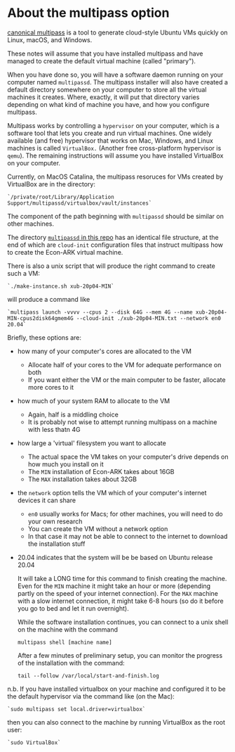 # About the multipass option

[canonical multipass](https://multipass.run/docs) is a tool to generate cloud-style Ubuntu VMs quickly on Linux, macOS, and Windows.

These notes will assume that you have installed multipass and have managed to create the default virtual machine (called "primary").

When you have done so, you will have a software daemon running on your computer named `multipassd`. The multipass installer will also have created a default directory somewhere on your computer to store all the virtual machines it creates. Where, exactly, it will put that directory varies depending on what kind of machine you have, and how you configure multipass.

Multipass works by controlling a `hypervisor` on your computer, which is a software tool that lets you create and run virtual machines. One widely available (and free) hypervisor that works on Mac, Windows, and Linux machines is called `VirtualBox.` (Another free cross-platform hypervisor is `qemu`). The remaining instructions will assume you have installed VirtualBox on your computer.

Currently, on MacOS Catalina, the multipass resoruces for VMs created by VirtualBox are in the directory:

	`/private/root/Library/Application Support/multipassd/virtualbox/vault/instances`
	
The component of the path beginning with `multipassd` should be similar on other machines.

The directory [`multipassd` in this repo](https://github.com/econ-ark/econ-ark-tools/blob/master/Virtual/multipassd) has an identical file structure, at the end of which are `cloud-init` configuration files that instruct multipass how to create the Econ-ARK virtual machine.

There is also a unix script that will produce the right command to create such a VM:

	`./make-instance.sh xub-20p04-MIN` 
	
will produce a command like 

	`multipass launch -vvvv --cpus 2 --disk 64G --mem 4G --name xub-20p04-MIN-cpus2disk64gmem4G --cloud-init ./xub-20p04-MIN.txt --network en0 20.04`
	
Briefly, these options are:

* how many of your computer's cores are allocated to the VM
  * Allocate half of your cores to the VM for adequate performance on both
  * If you want either the VM or the main computer to be faster, allocate more cores to it
* how much of your system RAM to allocate to the VM
  * Again, half is a middling choice 
  * It is probably not wise to attempt running multipass on a machine with less thatn 4G
* how large a 'virtual' filesystem you want to allocate
  * The actual space the VM takes on your computer's drive depends on how much you install on it
  * The `MIN` installation of Econ-ARK takes about 16GB
  * The `MAX` installation takes about 32GB
* the `network` option tells the VM which of your computer's internet devices it can share
  * `en0` usually works for Macs; for other machines, you will need to do your own research
  * You can create the VM without a network option
  * In that case it may not be able to connect to the internet to download the installation stuff
* 20.04 indicates that the system will be be based on Ubuntu release 20.04

	It will take a LONG time for this command to finish creating the machine. Even for the `MIN` machine it might take an hour or more (depending partly on the speed of your internet connection). For the `MAX` machine with a slow internet connection, it might take 6-8 hours (so do it before you go to bed and let it run overnight).
	
	While the software installation continues, you can connect to a unix shell on the machine with the command 
	
	`multipass shell [machine name]`
	
	After a few minutes of preliminary setup, you can monitor the progress of the installation with the command:
	
	`tail --follow /var/local/start-and-finish.log` 

n.b. If you have installed virtualbox on your machine and configured it to be the default hypervisor via the command like (on the Mac):

	`sudo multipass set local.driver=virtualbox` 
	
then you can also connect to the machine by running VirtualBox as the root user:

	`sudo VirtualBox`
